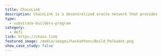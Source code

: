 ```yaml
---
title: ChainLink
description: ChainLink is a decentralized oracle network that provides real-world data to smart contracts on the blockchain.
type:
  - substrate-builders-program
category:
  - defi
link: https://chain.link
featured_image: /media/images/hackathons/Build_Polkadot.png
show_case_study: false
---
```

